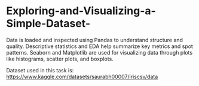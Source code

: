 # Exploring-and-Visualizing-a-Simple-Dataset-

Data is loaded and inspected using Pandas to understand structure and quality. Descriptive statistics and EDA help summarize key metrics and spot patterns. Seaborn and Matplotlib are used for visualizing data through plots like histograms, scatter plots, and boxplots.

Dataset used in this task is: https://www.kaggle.com/datasets/saurabh00007/iriscsv/data

